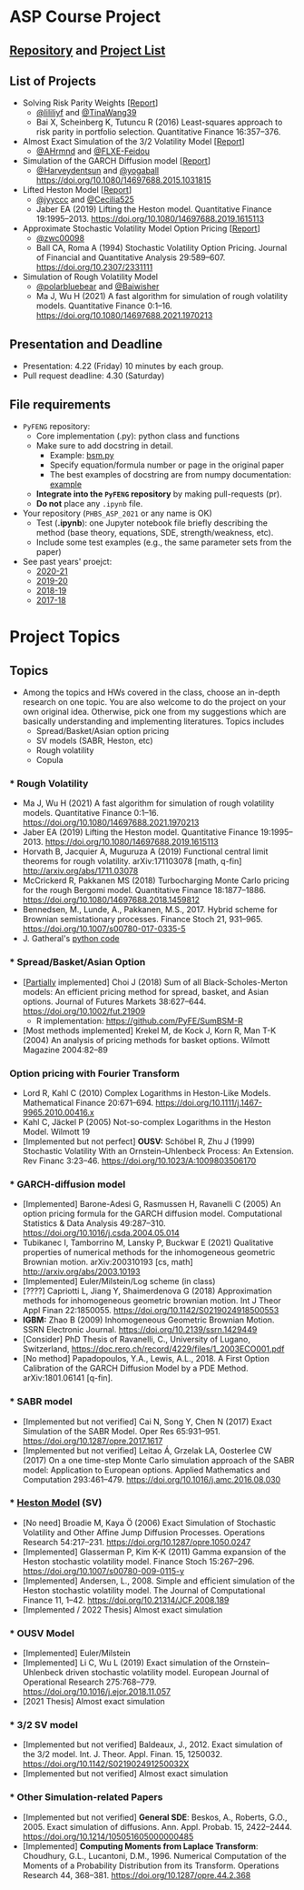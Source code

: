 # ASP Course Project

## [Repository](https://github.com/pyfe/pyfeng) and [Project List](https://github.com/pyfe/pyfeng/projects)

## List of Projects
* Solving Risk Parity Weights [[Report](https://github.com/lililiyf/ASP/blob/master/RiskParity-ASP-Project-2022.ipynb)]
  * [@lililiyf](https://github.com/lililiyf) and [@TinaWang39](https://github.com/TinaWang39)
  * Bai X, Scheinberg K, Tutuncu R (2016) Least-squares approach to risk parity in portfolio selection. Quantitative Finance 16:357–376. 
* Almost Exact Simulation of the 3/2 Volatility Model [[Report](https://github.com/AHrmnd/ASP-1/blob/master/py/AE_theory.ipynb)]
  * [@AHrmnd](https://github.com/AHrmnd) and [@FLXE-Feidou](https://github.com/FLXE-Feidou)
* Simulation of the GARCH Diffusion model [[Report](https://github.com/Harveydentsun/ASP_Project/blob/main/Garch-diffusion%20model.ipynb)]
  * [@Harveydentsun](https://github.com/Harveydentsun) and [@yogaball](https://github.com/yogaball)
https://doi.org/10.1080/14697688.2015.1031815
* Lifted Heston Model [[Report](https://github.com/Cecilia525/ASP-Project)]
  * [@jyyccc](https://github.com/jyyccc) and [@Cecilia525](https://github.com/Cecilia525)
  * Jaber EA (2019) Lifting the Heston model. Quantitative Finance 19:1995–2013. https://doi.org/10.1080/14697688.2019.1615113
* Approximate Stochastic Volatility Model Option Pricing [[Report](https://github.com/zwc00098/ASP_Project/blob/main/Test_Ball%20and%20Roma.ipynb)]
  * [@zwc00098](https://github.com/zwc00098)
  * Ball CA, Roma A (1994) Stochastic Volatility Option Pricing. Journal of Financial and Quantitative Analysis 29:589–607. https://doi.org/10.2307/2331111
* Simulation of Rough Volatility Model 
  * [@polarbluebear](https://github.com/polarbluebear) and [@Baiwisher](https://github.com/Baiwisher)
  * Ma J, Wu H (2021) A fast algorithm for simulation of rough volatility models. Quantitative Finance 0:1–16. https://doi.org/10.1080/14697688.2021.1970213

## Presentation and Deadline
* Presentation: 4.22 (Friday) 10 minutes by each group.
* Pull request deadline: 4.30 (Saturday)

## File requirements
* `PyFENG` repository:
  * Core implementation (.py): python class and functions
  * Make sure to add docstring in detail. 
    * Example: [bsm.py](https://github.com/PYFE/pyfeng/blob/master/pyfeng/bsm.py)
    * Specify equation/formula number or page in the original paper 
    * The best examples of docstring are from numpy documentation: [example](https://docs.scipy.org/doc/numpy-1.10.1/reference/routines.polynomials.hermite.html)
  * __Integrate into the `PyFENG` repository__ by making pull-requests (pr).
  * __Do not__ place any `.ipynb` file.
* Your repository (`PHBS_ASP_2021` or any name is OK)
  * Test (__.ipynb__): one Jupyter notebook file briefly describing the method (base theory, equations, SDE, strength/weakness, etc).
  * Include some test examples (e.g., the same parameter sets from the paper)
* See past years' proejct:
  * [2020-21](https://github.com/PHBS/ASP/blob/master/past-years/2020-21-M1/Project.md)
  * [2019-20](https://github.com/PHBS/ASP/blob/master/past-years/2019-20-M1/Project.md)
  * [2018-19](https://github.com/PHBS/ASP/blob/master/past-years/2018-19-M1/Project.md)
  * [2017-18](https://github.com/PHBS/ASP/blob/master/past-years/2017-18-M1/Project.md)

# Project Topics

## Topics
* Among the topics and HWs covered in the class, choose an in-depth research on one topic. You are also welcome to do the project on your own original idea. Otherwise, pick one from my suggestions which are basically understanding and implementing literatures. Topics includes 
  * Spread/Basket/Asian option pricing
  * SV models (SABR, Heston, etc)
  * Rough volatility
  * Copula

### * Rough Volatility
* Ma J, Wu H (2021) A fast algorithm for simulation of rough volatility models. Quantitative Finance 0:1–16. https://doi.org/10.1080/14697688.2021.1970213
* Jaber EA (2019) Lifting the Heston model. Quantitative Finance 19:1995–2013. https://doi.org/10.1080/14697688.2019.1615113
* Horvath B, Jacquier A, Muguruza A (2019) Functional central limit theorems for rough volatility. arXiv:171103078 [math, q-fin] http://arxiv.org/abs/1711.03078
* McCrickerd R, Pakkanen MS (2018) Turbocharging Monte Carlo pricing for the rough Bergomi model. Quantitative Finance 18:1877–1886. https://doi.org/10.1080/14697688.2018.1459812
* Bennedsen, M., Lunde, A., Pakkanen, M.S., 2017. Hybrid scheme for Brownian semistationary processes. Finance Stoch 21, 931–965. https://doi.org/10.1007/s00780-017-0335-5
* J. Gatheral's [python code](https://tpq.io/p/rough_volatility_with_python.html)

### * Spread/Basket/Asian Option
* [[Partially](https://github.com/PyFE/pyfedev/blob/master/pyfe/bsm_multi_choi2018.py) implemented] Choi J (2018) Sum of all Black-Scholes-Merton models: An efficient pricing method for spread, basket, and Asian options. Journal of Futures Markets 38:627–644. https://doi.org/10.1002/fut.21909
  * R implementation: https://github.com/PyFE/SumBSM-R
* [Most methods implemented] Krekel M, de Kock J, Korn R, Man T-K (2004) An analysis of pricing methods for basket options. Wilmott Magazine 2004:82–89

### Option pricing with Fourier Transform
* Lord R, Kahl C (2010) Complex Logarithms in Heston-Like Models. Mathematical Finance 20:671–694. https://doi.org/10.1111/j.1467-9965.2010.00416.x
* Kahl C, Jäckel P (2005) Not-so-complex Logarithms in the Heston Model. Wilmott 19
* [Implemented but not perfect] __OUSV:__ Schöbel R, Zhu J (1999) Stochastic Volatility With an Ornstein–Uhlenbeck Process: An Extension. Rev Financ 3:23–46. https://doi.org/10.1023/A:1009803506170

### * GARCH-diffusion model
* [Implemented] Barone-Adesi G, Rasmussen H, Ravanelli C (2005) An option pricing formula for the GARCH diffusion model. Computational Statistics & Data Analysis 49:287–310. https://doi.org/10.1016/j.csda.2004.05.014
* Tubikanec I, Tamborrino M, Lansky P, Buckwar E (2021) Qualitative properties of numerical methods for the inhomogeneous geometric Brownian motion. arXiv:200310193 [cs, math] http://arxiv.org/abs/2003.10193
* [Implemented] Euler/Milstein/Log scheme (in class)
* [????] Capriotti L, Jiang Y, Shaimerdenova G (2018) Approximation methods for inhomogeneous geometric brownian motion. Int J Theor Appl Finan 22:1850055. https://doi.org/10.1142/S0219024918500553
* __IGBM:__ Zhao B (2009) Inhomogeneous Geometric Brownian Motion. SSRN Electronic Journal. https://doi.org/10.2139/ssrn.1429449
* [Consider] PhD Thesis of Ravanelli, C., University of Lugano, Switzerland, https://doc.rero.ch/record/4229/files/1_2003ECO001.pdf
* [No method] Papadopoulos, Y.A., Lewis, A.L., 2018. A First Option Calibration of the GARCH Diffusion Model by a PDE Method. arXiv:1801.06141 [q-fin].

### * SABR model
* [Implemented but not verified] Cai N, Song Y, Chen N (2017) Exact Simulation of the SABR Model. Oper Res 65:931–951. https://doi.org/10.1287/opre.2017.1617
* [Implemented but not verified] Leitao Á, Grzelak LA, Oosterlee CW (2017) On a one time-step Monte Carlo simulation approach of the SABR model: Application to European options. Applied Mathematics and Computation 293:461–479. https://doi.org/10.1016/j.amc.2016.08.030

### * [Heston Model](https://en.wikipedia.org/wiki/Heston_model) (SV)
* [No need] Broadie M, Kaya Ö (2006) Exact Simulation of Stochastic Volatility and Other Affine Jump Diffusion Processes. Operations Research 54:217–231. https://doi.org/10.1287/opre.1050.0247
* [Implemented] Glasserman P, Kim K-K (2011) Gamma expansion of the Heston stochastic volatility model. Finance Stoch 15:267–296. https://doi.org/10.1007/s00780-009-0115-y
* [Implemented]  Andersen, L., 2008. Simple and efficient simulation of the Heston stochastic volatility model. The Journal of Computational Finance 11, 1–42. https://doi.org/10.21314/JCF.2008.189
* [Implemented / 2022 Thesis] Almost exact simulation

### * OUSV Model
* [Implemented] Euler/Milstein
* [Implemented] Li C, Wu L (2019) Exact simulation of the Ornstein–Uhlenbeck driven stochastic volatility model. European Journal of Operational Research 275:768–779. https://doi.org/10.1016/j.ejor.2018.11.057
* [2021 Thesis] Almost exact simulation

### * 3/2 SV model
* [Implemented but not verified] Baldeaux, J., 2012. Exact simulation of the 3/2 model. Int. J. Theor. Appl. Finan. 15, 1250032. https://doi.org/10.1142/S021902491250032X
* [Implemented but not verified] Almost exact simulation

### * Other Simulation-related Papers
* [Implemented but not verified] __General SDE__: Beskos, A., Roberts, G.O., 2005. Exact simulation of diffusions. Ann. Appl. Probab. 15, 2422–2444. https://doi.org/10.1214/105051605000000485
* [Implemented] __Computing Moments from Laplace Transform__: Choudhury, G.L., Lucantoni, D.M., 1996. Numerical Computation of the Moments of a Probability Distribution from its Transform. Operations Research 44, 368–381. https://doi.org/10.1287/opre.44.2.368
